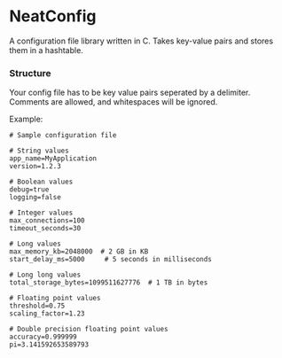 # NeatConfig
A configuration file library written in C. Takes key-value pairs and stores them in a hashtable.

### Structure
Your config file has to be key value pairs seperated by a delimiter. Comments are allowed, and whitespaces will be ignored.

Example:
```
# Sample configuration file

# String values
app_name=MyApplication
version=1.2.3

# Boolean values
debug=true
logging=false

# Integer values
max_connections=100
timeout_seconds=30

# Long values
max_memory_kb=2048000  # 2 GB in KB
start_delay_ms=5000     # 5 seconds in milliseconds

# Long long values
total_storage_bytes=1099511627776  # 1 TB in bytes

# Floating point values
threshold=0.75
scaling_factor=1.23

# Double precision floating point values
accuracy=0.999999
pi=3.141592653589793
```